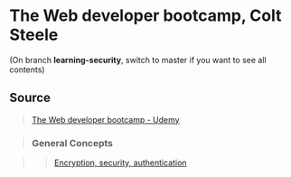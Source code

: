 # The Web developer bootcamp, Colt Steele

(On branch **learning-security**, switch to master if you want to see all contents)

## Source

>[The Web developer bootcamp - Udemy](https://www.udemy.com/the-web-developer-bootcamp/)

>### General Concepts

>>[Encryption, security, authentication](../subjects/security.md)
